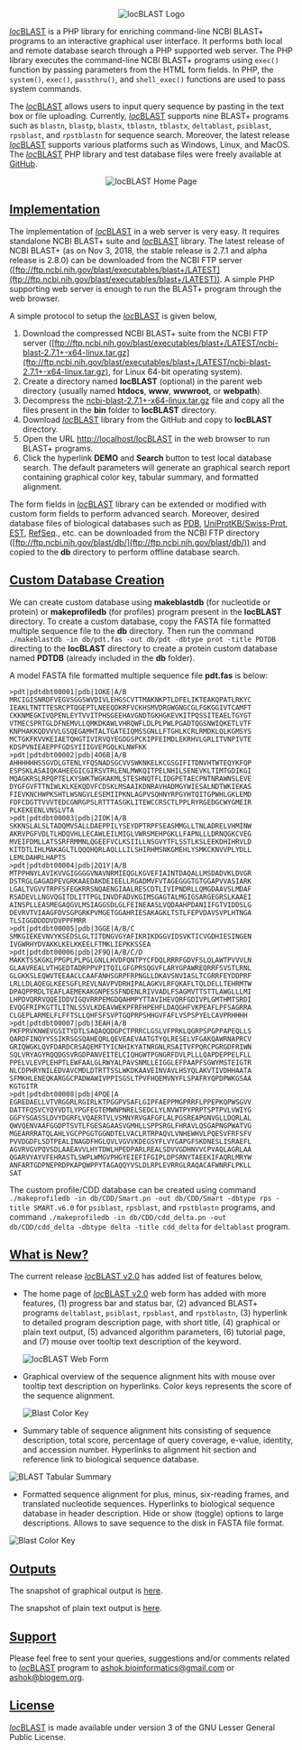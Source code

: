 <p align="center"><img src="https://raw.githubusercontent.com/AshokHub/locBLAST/misc/locBLAST%20Logo.png" alt="locBLAST Logo"></p>

[*loc*BLAST](https://github.com/AshokHub/locBLAST) is a PHP library for enriching command-line NCBI BLAST+ programs to an interactive graphical user interface. It performs both local and remote database search through a PHP supported web server. The PHP library executes the command-line NCBI BLAST+ programs using `exec()` function by passing parameters from the HTML form fields. In PHP, the `system()`, `exec()`, `passthru()`, and `shell_exec()` functions are used to pass system commands.

The [*loc*BLAST](https://github.com/AshokHub/locBLAST) allows users to input query sequence by pasting in the text box or file uploading. Currently, [*loc*BLAST](https://github.com/AshokHub/locBLAST) supports nine BLAST+ programs such as `blastn`, `blastp`, `blastx`, `tblastn`, `tblastx`, `deltablast`, `psiblast`, `rpsblast`, and `rpstblastn` for sequence search. Moreover, the latest release [*loc*BLAST](https://github.com/AshokHub/locBLAST) supports various platforms such as Windows, Linux, and MacOS. The [*loc*BLAST](https://github.com/AshokHub/locBLAST) PHP library and test database files were freely available at [GitHub](https://github.com/AshokHub/locBLAST/).

<p align="center"><img src="https://raw.githubusercontent.com/AshokHub/locBLAST/master/images/Input.jpg" alt="locBLAST Home Page"></p>

## [Implementation](https://github.com/AshokHub/locBLAST#implementation)

The implementation of [*loc*BLAST](https://github.com/AshokHub/locBLAST) in a web server is very easy. It requires standalone NCBI BLAST+ suite and [*loc*BLAST](https://github.com/AshokHub/locBLAST) library. The latest release of NCBI BLAST+ (as on Nov 3, 2018, the stable release is  2.7.1 and alpha release is 2.8.0) can be downloaded from the NCBI FTP server ([ftp://ftp.ncbi.nih.gov/blast/executables/blast+/LATEST](ftp://ftp.ncbi.nih.gov/blast/executables/blast+/LATEST)). A simple PHP supporting web server is enough to run the BLAST+ program through the web browser.

A simple protocol to setup the [*loc*BLAST](https://github.com/AshokHub/locBLAST) is given below,

1. Download the compressed NCBI BLAST+ suite from the NCBI FTP server ([ftp://ftp.ncbi.nih.gov/blast/executables/blast+/LATEST/ncbi-blast-2.7.1+-x64-linux.tar.gz](ftp://ftp.ncbi.nih.gov/blast/executables/blast+/LATEST/ncbi-blast-2.7.1+-x64-linux.tar.gz), for Linux 64-bit operating system).
2. Create a directory named **locBLAST** (optional) in the parent web directory (usually named **htdocs**, **www**, **wwwroot**, or **webpath**).
3. Decompress the [ncbi-blast-2.7.1+-x64-linux.tar.gz](ftp://ftp.ncbi.nih.gov/blast/executables/blast+/LATEST/ncbi-blast-2.7.1+-x64-linux.tar.gz) file and copy all the files present in the **bin** folder to **locBLAST** directory.
4. Download [*loc*BLAST](https://github.com/AshokHub/locBLAST/) library from the GitHub and copy to **locBLAST** directory.
5. Open the URL [http://localhost/locBLAST](http://localhost/locBLAST) in the web browser to run BLAST+ programs.
6. Click the hyperlink **DEMO** and **Search** button to test local database search. The default parameters will generate an graphical search report containing graphical color key, tabular summary, and formatted alignment.

The form fields in [*loc*BLAST](https://github.com/AshokHub/locBLAST) library can be extended or modified with custom form fields to perform advanced search. Moreover, desired database files of biological databases such as [PDB](https://www.rcsb.org/), [UniProtKB/Swiss-Prot](https://www.uniprot.org/), [EST](https://www.ncbi.nlm.nih.gov/nucest), [RefSeq](https://www.ncbi.nlm.nih.gov/refseq/)., etc. can be downloaded from the NCBI FTP directory ([ftp://ftp.ncbi.nih.gov/blast/db/](ftp://ftp.ncbi.nih.gov/blast/db/)) and copied to the **db** directory to perform offline database search.

## [Custom Database Creation](https://github.com/AshokHub/locBLAST#custom-database-creation)

We can create custom database using **makeblastdb** (for nucleotide or protein) or **makeprofiledb** (for profiles) program present in the **locBLAST** directory. To create a custom database, copy the FASTA file formatted multiple sequence file to the **db** directory. Then run the command `./makeblastdb -in db/pdt.fas -out db/pdt -dbtype prot -title PDTDB` directing to the **locBLAST** directory to create a protein custom database named **PDTDB** (already included in the **db** folder).

A model FASTA file formatted multiple sequence file **pdt.fas** is below:

```
>pdt|pdtdbt00001|pdb|1OKE|A/B
MRCIGISNRDFVEGVSGGSWVDIVLEHGSCVTTMAKNKPTLDFELIKTEAKQPATLRKYC
IEAKLTNTTTESRCPTQGEPTLNEEQDKRFVCKHSMVDRGWGNGCGLFGKGGIVTCAMFT
CKKNMEGKIVQPENLEYTVVITPHSGEEHAVGNDTGKHGKEVKITPQSSITEAELTGYGT
VTMECSPRTGLDFNEMVLLQMKDKAWLVHRQWFLDLPLPWLPGADTQGSNWIQKETLVTF
KNPHAKKQDVVVLGSQEGAMHTALTGATEIQMSSGNLLFTGHLKCRLRMDKLQLKGMSYS
MCTGKFKVVKEIAETQHGTIVIRVQYEGDGSPCKIPFEIMDLEKRHVLGRLITVNPIVTE
KDSPVNIEAEPPFGDSYIIIGVEPGQLKLNWFKK
>pdt|pdtdbt00002|pdb|4O6B|A/B
AHHHHHHSSGVDLGTENLYFQSNADSGCVVSWKNKELKCGSGIFITDNVHTWTEQYKFQP
ESPSKLASAIQKAHEEGICGIRSVTRLENLMWKQITPELNHILSENEVKLTIMTGDIKGI
MQAGKRSLRPQPTELKYSWKTWGKAKMLSTESHNQTFLIDGPETAECPNTNRAWNSLEVE
DYGFGVFTTNIWLKLKEKQDVFCDSKLMSAAIKDNRAVHADMGYWIESALNDTWKIEKAS
FIEVKNCHWPKSHTLWSNGVLESEMIIPKNLAGPVSQHNYRPGYHTQITGPWHLGKLEMD
FDFCDGTTVVVTEDCGNRGPSLRTTTASGKLITEWCCRSCTLPPLRYRGEDGCWYGMEIR
PLKEKEENLVNSLVTA
>pdt|pdtdbt00003|pdb|2IOK|A/B
SKKNSLALSLTADQMVSALLDAEPPILYSEYDPTRPFSEASMMGLLTNLADRELVHMINW
AKRVPGFVDLTLHDQVHLLECAWLEILMIGLVWRSMEHPGKLLFAPNLLLDRNQGKCVEG
MVEIFDMLLATSSRFRMMNLQGEEFVCLKSIILLNSGVYTFLSSTLKSLEEKDHIHRVLD
KITDTLIHLMAKAGLTLQQQHQRLAQLLLILSHIRHMSNKGMEHLYSMKCKNVVPLYDLL
LEMLDAHRLHAPTS
>pdt|pdtdbt00004|pdb|2Q1Y|A/B
MTPPHNYLAVIKVVGIGGGGVNAVNRMIEQGLKGVEFIAINTDAQALLMSDADVKLDVGR
DSTRGLGAGADPEVGRKAAEDAKDEIEELLRGADMVFVTAGEGGGTGTGGAPVVASIARK
LGALTVGVVTRPFSFEGKRRSNQAENGIAALRESCDTLIVIPNDRLLQMGDAAVSLMDAF
RSADEVLLNGVQGITDLITTPGLINVDFADVKGIMSGAGTALMGIGSARGEGRSLKAAEI
AINSPLLEASMEGAQGVLMSIAGGSDLGLFEINEAASLVQDAAHPDANIIFGTVIDDSLG
DEVRVTVIAAGFDVSGPGRKPVMGETGGAHRIESAKAGKLTSTLFEPVDAVSVPLHTNGA
TLSIGGDDDDVDVPPFMRR
>pdt|pdtdbt00005|pdb|3GGE|A/B/C
SMKGIEKEVNVYKSEDSLGLTITDNGVGYAFIKRIKDGGVIDSVKTICVGDHIESINGEN
IVGWRHYDVAKKLKELKKEELFTMKLIEPKKSSEA
>pdt|pdtdbt00006|pdb|2F9Q|A/B/C/D
MAKKTSSKGKLPPGPLPLPGLGNLLHVDFQNTPYCFDQLRRRFGDVFSLQLAWTPVVVLN
GLAAVREALVTHGEDTADRPPVPITQILGFGPRSQGVFLARYGPAWREQRRFSVSTLRNL
GLGKKSLEQWVTEEAACLCAAFANHSGRPFRPNGLLDKAVSNVIASLTCGRRFEYDDPRF
LRLLDLAQEGLKEESGFLREVLNAVPVDRHIPALAGKVLRFQKAFLTQLDELLTEHRMTW
DPAQPPRDLTEAFLAEMEKAKGNPESSFNDENLRIVVADLFSAGMVTTSTTLAWGLLLMI
LHPDVQRRVQQEIDDVIGQVRRPEMGDQAHMPYTTAVIHEVQRFGDIVPLGMTHMTSRDI
EVQGFRIPKGTTLITNLSSVLKDEAVWEKPFRFHPEHFLDAQGHFVKPEAFLPFSAGRRA
CLGEPLARMELFLFFTSLLQHFSFSVPTGQPRPSHHGVFAFLVSPSPYELCAVPRHHHH
>pdt|pdtdbt00007|pdb|3EAH|A/B
PKFPRVKNWEVGSITYDTLSAQAQQDGPCTPRRCLGSLVFPRKLQGRPSPGPPAPEQLLS
QARDFINQYYSSIKRSGSQAHEQRLQEVEAEVAATGTYQLRESELVFGAKQAWRNAPRCV
GRIQWGKLQVFDARDCRSAQEMFTYICNHIKYATNRGNLRSAITVFPQRCPGRGDFRIWN
SQLVRYAGYRQQDGSVRGDPANVEITELCIQHGWTPGNGRFDVLPLLLQAPDEPPELFLL
PPELVLEVPLEHPTLEWFAALGLRWYALPAVSNMLLEIGGLEFPAAPFSGWYMSTEIGTR
NLCDPHRYNILEDVAVCMDLDTRTTSSLWKDKAAVEINVAVLHSYQLAKVTIVDHHAATA
SFMKHLENEQKARGGCPADWAWIVPPISGSLTPVFHQEMVNYFLSPAFRYQPDPWKGSAA
KGTGITR
>pdt|pdtdbt00008|pdb|4PQE|A
EGREDAELLVTVRGGRLRGIRLKTPGGPVSAFLGIPFAEPPMGPRRFLPPEPKQPWSGVV
DATTFQSVCYQYVDTLYPGFEGTEMWNPNRELSEDCLYLNVWTPYPRPTSPTPVLVWIYG
GGFYSGASSLDVYDGRFLVQAERTVLVSMNYRVGAFGFLALPGSREAPGNVGLLDQRLAL
QWVQENVAAFGGDPTSVTLFGESAGAASVGMHLLSPPSRGLFHRAVLQSGAPNGPWATVG
MGEARRRATQLAHLVGCPPGGTGGNDTELVACLRTRPAQVLVNHEWHVLPQESVFRFSFV
PVVDGDFLSDTPEALINAGDFHGLQVLVGVVKDEGSYFLVYGAPGFSKDNESLISRAEFL
AGVRVGVPQVSDLAAEAVVLHYTDWLHPEDPARLREALSDVVGDHNVVCPVAQLAGRLAA
QGARVYAYVFEHRASTLSWPLWMGVPHGYEIEFIFGIPLDPSRNYTAEEKIFAQRLMRYW
ANFARTGDPNEPRDPKAPQWPPYTAGAQQYVSLDLRPLEVRRGLRAQACAFWNRFLPKLL
SAT
```

The custom profile/CDD database can be created using command  `./makeprofiledb -in db/CDD/Smart.pn -out db/CDD/Smart -dbtype rps -title SMART.v6.0` for  `psiblast`, `rpsblast`, and `rpstblastn` programs, and command `./makeprofiledb -in db/CDD/cdd_delta.pn -out db/CDD/cdd_delta -dbtype delta -title cdd_delta` for `deltablast` program.

## [What is New?](https://github.com/AshokHub/locBLAST#what-is-new)

The current release [*loc*BLAST v2.0](https://github.com/AshokHub/locBLAST) has added list of features below,

* The home page of [*loc*BLAST v2.0](https://github.com/AshokHub/locBLAST) web form has added with more features, (1) progress bar and status bar, (2) advanced BLAST+ programs `deltablast`, `psiblast`, `rpsblast`, and `rpstblastn`, (3) hyperlink to detailed program description page, with short title, (4) graphical or plain text output, (5) advanced algorithm parameters, (6) tutorial page, and (7) mouse over tooltip text description of the keyword.

  ![locBLAST Web Form](https://raw.githubusercontent.com/AshokHub/locBLAST/master/images/Input_Advanced.jpg)

* Graphical overview of the sequence alignment hits with mouse over tooltip text description on hyperlinks. Color keys represents the score of the sequence alignment.

  ![Blast Color Key](https://raw.githubusercontent.com/AshokHub/locBLAST/master/images/Color_Key.jpg)

* Summary table of sequence alignment hits consisting of sequence description, total score, percentage of query coverage, e-value, identity, and accession number. Hyperlinks to alignment hit section and reference link to biological sequence database.

![BLAST Tabular Summary](https://raw.githubusercontent.com/AshokHub/locBLAST/master/images/Summary_Table.jpg)

* Formatted sequence alignment for plus, minus, six-reading frames, and translated nucleotide sequences. Hyperlinks to biological sequence database in header description. Hide or show (toggle) options to large descriptions. Allows to save sequence to the disk in FASTA file format.

![Blast Color Key](https://raw.githubusercontent.com/AshokHub/locBLAST/master/images/Frames.jpg)

## [Outputs](https://github.com/AshokHub/locBLAST#outputs)
The snapshot of graphical output is [here](https://raw.githubusercontent.com/AshokHub/locBLAST/master/images/GOutput_Full.jpg).

The snapshot of plain text output is [here](https://raw.githubusercontent.com/AshokHub/locBLAST/master/images/POutput_Full.jpg).

## [Support](https://github.com/AshokHub/locBLAST#support)
Please feel free to sent your queries, suggestions and/or comments related to [*loc*BLAST](https://github.com/AshokHub/locBLAST) program to [ashok.bioinformatics@gmail.com](ashok.bioinformatics@gmail.com) or [ashok@biogem.org](ashok@biogem.org).


## [License](https://github.com/AshokHub/locBLAST#license)
[*loc*BLAST](https://github.com/AshokHub/locBLAST) is made available under version 3 of the GNU Lesser General Public License.
